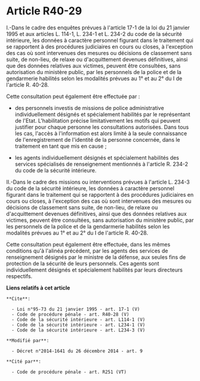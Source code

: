# Article R40-29

I.-Dans le cadre des enquêtes prévues à l'article 17-1 de la loi du 21 janvier 1995 et aux articles L. 114-1, L. 234-1 et L.
234-2 du code de la sécurité intérieure, les données à caractère personnel figurant dans le traitement qui se rapportent à
des procédures judiciaires en cours ou closes, à l'exception des cas où sont intervenues des mesures ou décisions de
classement sans suite, de non-lieu, de relaxe ou d'acquittement devenues définitives, ainsi que des données relatives aux
victimes, peuvent être consultées, sans autorisation du ministère public, par les personnels de la police et de la
gendarmerie habilités selon les modalités prévues au 1° et au 2° du I de l'article R. 40-28. 

Cette consultation peut également être effectuée par :

- des personnels investis de missions de police administrative individuellement désignés et spécialement habilités par le
représentant de l'Etat. L'habilitation précise limitativement les motifs qui peuvent justifier pour chaque personne les
consultations autorisées. Dans tous les cas, l'accès à l'information est alors limité à la seule connaissance de
l'enregistrement de l'identité de la personne concernée, dans le traitement en tant que mis en cause ;

- les agents individuellement désignés et spécialement habilités des services spécialisés de renseignement mentionnés à
l'article R. 234-2 du code de la sécurité intérieure. 

II.-Dans le cadre des missions ou interventions prévues à l'article L. 234-3 du code de la sécurité intérieure, les données à
caractère personnel figurant dans le traitement qui se rapportent à des procédures judiciaires en cours ou closes, à
l'exception des cas où sont intervenues des mesures ou décisions de classement sans suite, de non-lieu, de relaxe ou
d'acquittement devenues définitives, ainsi que des données relatives aux victimes, peuvent être consultées, sans autorisation
du ministère public, par les personnels de la police et de la gendarmerie habilités selon les modalités prévues au 1° et au
2° du I de l'article R. 40-28. 

Cette consultation peut également être effectuée, dans les mêmes conditions qu'à l'alinéa précédent, par les agents des
services de renseignement désignés par le ministre de la défense, aux seules fins de protection de la sécurité de leurs
personnels. Ces agents sont individuellement désignés et spécialement habilités par leurs directeurs respectifs.

**Liens relatifs à cet article**

	**Cite**:

	  - Loi n°95-73 du 21 janvier 1995 - art. 17-1 (V)
	  - Code de procédure pénale - art. R40-28 (V)
	  - Code de la sécurité intérieure - art. L114-1 (V)
	  - Code de la sécurité intérieure - art. L234-1 (V)
	  - Code de la sécurité intérieure - art. L234-3 (V)

	**Modifié par**:

	  - Décret n°2014-1641 du 26 décembre 2014 - art. 9

	**Cité par**:

	  - Code de procédure pénale - art. R251 (VT)
